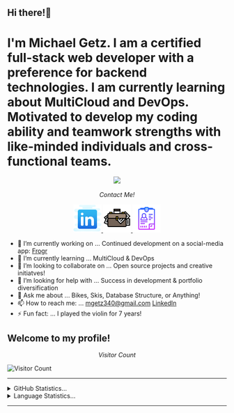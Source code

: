 ## Hi there!👋

# I'm Michael Getz. I am a certified full-stack web developer with a preference for backend technologies. I am currently learning about MultiCloud and DevOps. Motivated to develop my coding ability and teamwork strengths with like-minded individuals and cross-functional teams. 

<p align="center">
  <a href="https://skillicons.dev">
    <img src="https://skillicons.dev/icons?i=ansible,apollo,aws,bootstrap,css,discord,docker,express,gcp,git,github,graphql,heroku,html,js,kubernetes,mongodb,mysql,nodejs,react,vscode,webpack,terraform&perline=11" />
  </a>
</p>

<p align="center">
    <i>Contact Me!</i>

<p align="center">
    <a href="https://www.linkedin.com/in/michael-getz-340/" >
        <img src="./assets/Images/icons8-linkedin-64.png" />
    </a>
    <a href="https://mgetz34.github.io/portfolio2.0/" >
    <img src="./assets/Images/icons8-bag-64.png" />
    </a>
    <a href="https://docs.google.com/document/d/1hYjTnEG46ZDrn3ApSK0IbWef8VDkMyOTuxSw-qNJBRg/edit?usp=sharing" >
    <img src="./assets/Images/icons8-cv-64.png" />
    </a>
</p>

- 🔭 I’m currently working on ... Continued development on a social-media app: <a href="https://frogr-app.herokuapp.com/">Frogr</a>
- 🌱 I’m currently learning ... MultiCloud & DevOps
- 👯 I’m looking to collaborate on ... Open source projects and creative initiatves!
- 🤔 I’m looking for help with ... Success in development & portfolio diversification
- 💬 Ask me about ... Bikes, Skis, Database Structure, or Anything!
- 📫 How to reach me: ... mgetz340@gmail.com
  <a href="https://www.linkedin.com/in/michael-getz-340/" >LinkedIn
  </a>
- ⚡ Fun fact: ... I played the violin for 7 years!

## Welcome to my profile!

<p align="center">
    <i>Visitor Count</i>

![Visitor Count](https://profile-counter.glitch.me/{mgetz34}/count.svg)

<hr>
<details>
<summary>GitHub Statistics...</summary>
<p align = "center" >
<img src="https://github-readme-stats.vercel.app/api?username=mgetz34&show_icons=true&hide_border=true&&count_private=true&include_all_commits=true" />
</p>
</details>

<details>
<summary>Language Statistics...</summary><br />
<p align = "center">
<img src="https://wakatime.com/share/@4c308fca-1187-41a9-9617-2f4c38597950/aa7f1248-6215-4cd8-b1dc-5d5ad2daf462.svg" height="400" />
</p>
</details>
<hr>
